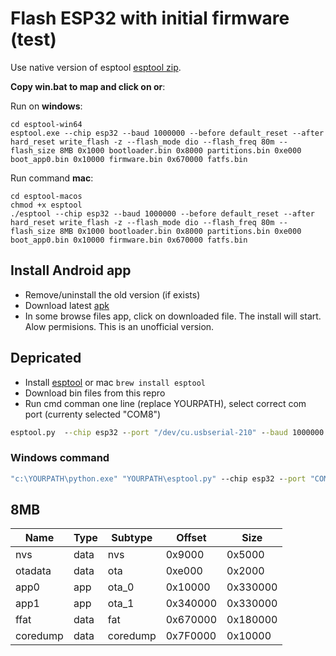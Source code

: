 # Flash ESP32 with initial firmware (test)

Use native version of esptool [esptool zip](https://github.com/espressif/esptool/releases/tag/v4.7.0).

**Copy win.bat to map and click on or**:

Run on **windows**:

```
cd esptool-win64
esptool.exe --chip esp32 --baud 1000000 --before default_reset --after hard_reset write_flash -z --flash_mode dio --flash_freq 80m --flash_size 8MB 0x1000 bootloader.bin 0x8000 partitions.bin 0xe000 boot_app0.bin 0x10000 firmware.bin 0x670000 fatfs.bin
```

Run command **mac**:

```
cd esptool-macos
chmod +x esptool
./esptool --chip esp32 --baud 1000000 --before default_reset --after hard_reset write_flash -z --flash_mode dio --flash_freq 80m --flash_size 8MB 0x1000 bootloader.bin 0x8000 partitions.bin 0xe000 boot_app0.bin 0x10000 firmware.bin 0x670000 fatfs.bin
```

## Install Android app

- Remove/uninstall the old version (if exists)
- Download latest [apk](https://github.com/Mir1001/GCOTA/raw/main/app-release.apk)
- In some browse files app, click on downloaded file. The install will start. Alow permisions. This is an unofficial version.

## Depricated

- Install [esptool](https://github.com/espressif/esptool) or mac `brew install esptool`
- Download bin files from this repro
- Run cmd comman one line (replace YOURPATH), select correct com port (currenty selected "COM8")

```cmd
esptool.py  --chip esp32 --port "/dev/cu.usbserial-210" --baud 1000000 --before default_reset --after hard_reset write_flash -z --flash_mode dio --flash_freq 80m --flash_size 8MB 0x1000 bootloader.bin 0x8000 partitions.bin 0xe000 boot_app0.bin 0x10000 fw.bin
```

### Windows command

```cmd
"c:\YOURPATH\python.exe" "YOURPATH\esptool.py" --chip esp32 --port "COM8" --baud 1000000 --before default_reset --after hard_reset write_flash -z --flash_mode dio --flash_freq 80m --flash_size 8MB 0x1000 bootloader.bin 0x8000 partitions.bin 0xe000 boot_app0.bin 0x10000 fw.bin
```

## 8MB

| Name     | Type | Subtype  | Offset   | Size     |
| -------- | ---- | -------- | -------- | -------- |
| nvs      | data | nvs      | 0x9000   | 0x5000   |
| otadata  | data | ota      | 0xe000   | 0x2000   |
| app0     | app  | ota_0    | 0x10000  | 0x330000 |
| app1     | app  | ota_1    | 0x340000 | 0x330000 |
| ffat     | data | fat      | 0x670000 | 0x180000 |
| coredump | data | coredump | 0x7F0000 | 0x10000  |
